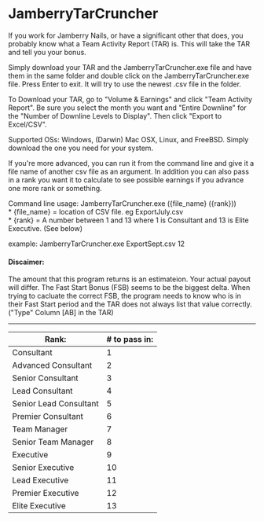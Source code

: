 # JamberryTarCruncher
If you work for Jamberry Nails, or have a significant other that does, you probably know what a Team Activity Report (TAR) is. This will take the TAR and tell you your bonus. 

Simply download your TAR and the JamberryTarCruncher.exe file and have them in the same folder and double click on the JamberryTarCruncher.exe file. Press Enter to exit. It will try to use the newest .csv file in the folder. 

To Download your TAR, go to "Volume & Earnings" and click "Team Activity Report".  Be sure you select the month you want and "Entire Downline" for the "Number of Downline Levels to Display". Then click "Export to Excel/CSV".

Supported OSs: Windows, (Darwin) Mac OSX, Linux, and FreeBSD. Simply download the one you need for your system.

If you're more advanced, you can run it from the command line and give it a file name of another csv file as an argument. In addition you can also pass in a rank you want it to calculate to see possible earnings if you advance one more rank or something. 

Command line usage: JamberryTarCruncher.exe ({file_name} ({rank}))   
	* {file_name} = location of CSV file. eg ExportJuly.csv   
	* {rank} = A number between 1 and 13 where 1 is Consultant and 13 is Elite Executive. (See below)
	
example: JamberryTarCruncher.exe ExportSept.csv 12

#### Discaimer:
The amount that this program returns is an estimateion. Your actual payout will differ. 
The Fast Start Bonus (FSB) seems to be the biggest delta. When trying to cacluate the correct FSB, the program needs to know who is in their Fast Start period and the TAR does not always list that value correctly. ("Type" Column [AB] in the TAR)

---

Rank: | # to pass in:
--- | ---
Consultant | 1
Advanced Consultant | 2
Senior Consultant | 3
Lead Consultant | 4
Senior Lead Consultant | 5
Premier Consultant | 6
Team Manager | 7
Senior Team Manager | 8
Executive | 9
Senior Executive | 10
Lead Executive | 11
Premier Executive | 12
Elite Executive | 13
